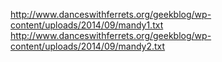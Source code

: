 http://www.danceswithferrets.org/geekblog/wp-content/uploads/2014/09/mandy1.txt
http://www.danceswithferrets.org/geekblog/wp-content/uploads/2014/09/mandy2.txt
